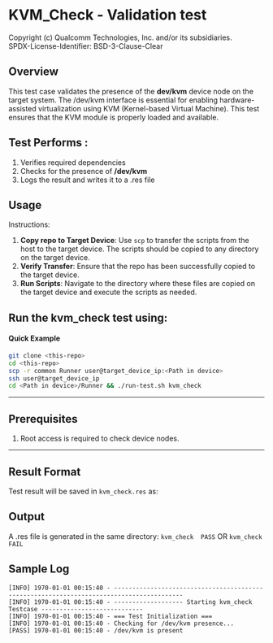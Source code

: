 # KVM_Check - Validation test
Copyright (c) Qualcomm Technologies, Inc. and/or its subsidiaries.  
SPDX-License-Identifier: BSD-3-Clause-Clear

## Overview
This test case validates the presence of the **dev/kvm** device node on the target system. The /dev/kvm interface is essential for enabling hardware-assisted virtualization using KVM (Kernel-based Virtual Machine). This test ensures that the KVM module is properly loaded and available.

## Test Performs :
1. Verifies required dependencies
2. Checks for the presence of **/dev/kvm**
3. Logs the result and writes it to a .res file

## Usage
Instructions:
1. **Copy repo to Target Device**: Use `scp` to transfer the scripts from the host to the target device. The scripts should be copied to any directory on the target device.
2. **Verify Transfer**: Ensure that the repo has been successfully copied to the target device.
3. **Run Scripts**: Navigate to the directory where these files are copied on the target device and execute the scripts as needed.

Run the kvm_check test using:
---
#### Quick Example
```sh
git clone <this-repo>
cd <this-repo>
scp -r common Runner user@target_device_ip:<Path in device>
ssh user@target_device_ip
cd <Path in device>/Runner && ./run-test.sh kvm_check
```
---

## Prerequisites
1. Root access is required to check device nodes.
---

 ## Result Format
Test result will be saved in `kvm_check.res` as:  

## Output
A .res file is generated in the same directory:
`kvm_check  PASS`  OR   `kvm_check FAIL` 

## Sample Log
```
[INFO] 1970-01-01 00:15:40 - -----------------------------------------------------------------------------------------
[INFO] 1970-01-01 00:15:40 - ------------------- Starting kvm_check Testcase ----------------------------
[INFO] 1970-01-01 00:15:40 - === Test Initialization ===
[INFO] 1970-01-01 00:15:40 - Checking for /dev/kvm presence...
[PASS] 1970-01-01 00:15:40 - /dev/kvm is present

```